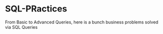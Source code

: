 # SQL-PRactices
From Basic to Advanced Queries, here is a bunch business problems solved via SQL Queries


